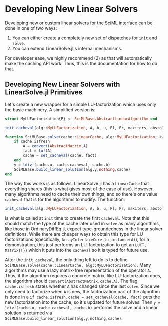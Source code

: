 # Developing New Linear Solvers

Developing new or custom linear solvers for the SciML interface can be done in
one of two ways:

1. You can either create a completely new set of dispatches for `init` and `solve`.
2. You can extend LinearSolve.jl's internal mechanisms.

For developer ease, we highly recommend (2) as that will automatically make the
caching API work. Thus, this is the documentation for how to do that.

## Developing New Linear Solvers with LinearSolve.jl Primitives

Let's create a new wrapper for a simple LU-factorization which uses only the
basic machinery. A simplified version is:

```julia
struct MyLUFactorization{P} <: SciMLBase.AbstractLinearAlgorithm end

init_cacheval(alg::MyLUFactorization, A, b, u, Pl, Pr, maxiters, abstol, reltol, verbose) = lu!(convert(AbstractMatrix,A))

function SciMLBase.solve(cache::LinearCache, alg::MyLUFactorization; kwargs...)
    if cache.isfresh
        A = convert(AbstractMatrix,A)
        fact = lu!(A)
        cache = set_cacheval(cache, fact)
    end
    y = ldiv!(cache.u, cache.cacheval, cache.b)
    SciMLBase.build_linear_solution(alg,y,nothing,cache)
end
```

The way this works is as follows. LinearSolve.jl has a `LinearCache` that everything
shares (this is what gives most of the ease of use). However, many algorithms
need to cache their own things, and so there's one value `cacheval` that is
for the algorithms to modify. The function:

```julia
init_cacheval(alg::MyLUFactorization, A, b, u, Pl, Pr, maxiters, abstol, reltol, verbose)
```

is what is called at `init` time to create the first `cacheval`. Note that this
should match the type of the cache later used in `solve` as many algorithms, like
those in OrdinaryDiffEq.jl, expect type-groundedness in the linear solver definitions.
While there are cheaper ways to obtain this type for LU factorizations (specifically,
`ArrayInterfaceCore.lu_instance(A)`), for a demonstration, this just performs an
LU-factorization to get an `LU{T, Matrix{T}}` which it puts into the `cacheval`
so it is typed for future use.

After the `init_cacheval`, the only thing left to do is to define
`SciMLBase.solve(cache::LinearCache, alg::MyLUFactorization)`. Many algorithms
may use a lazy matrix-free representation of the operator `A`. Thus, if the
algorithm requires a concrete matrix, like LU-factorization does, the algorithm
should `convert(AbstractMatrix,cache.A)`. The flag `cache.isfresh` states whether
`A` has changed since the last `solve`. Since we only need to factorize when
`A` is new, the factorization part of the algorithm is done in a `if cache.isfresh`.
`cache = set_cacheval(cache, fact)` puts the new factorization into the cache,
so it's updated for future solves. Then `y = ldiv!(cache.u, cache.cacheval, cache.b)`
performs the solve and a linear solution is returned via
`SciMLBase.build_linear_solution(alg,y,nothing,cache)`.
